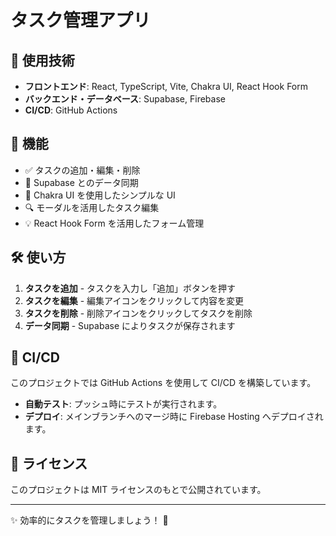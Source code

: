 # タスク管理アプリ

## 🚀 使用技術

- **フロントエンド**: React, TypeScript, Vite, Chakra UI, React Hook Form
- **バックエンド・データベース**: Supabase, Firebase
- **CI/CD**: GitHub Actions

## 📌 機能

- ✅ タスクの追加・編集・削除
- 🔄 Supabase とのデータ同期
- 🎨 Chakra UI を使用したシンプルな UI
- 🔍 モーダルを活用したタスク編集
- 💡 React Hook Form を活用したフォーム管理

## 🛠 使い方

1. **タスクを追加** - タスクを入力し「追加」ボタンを押す
2. **タスクを編集** - 編集アイコンをクリックして内容を変更
3. **タスクを削除** - 削除アイコンをクリックしてタスクを削除
4. **データ同期** - Supabase によりタスクが保存されます

## 🔄 CI/CD

このプロジェクトでは GitHub Actions を使用して CI/CD を構築しています。

- **自動テスト**: プッシュ時にテストが実行されます。
- **デプロイ**: メインブランチへのマージ時に Firebase Hosting へデプロイされます。

## 📜 ライセンス

このプロジェクトは MIT ライセンスのもとで公開されています。

---

✨ 効率的にタスクを管理しましょう！ 🚀

